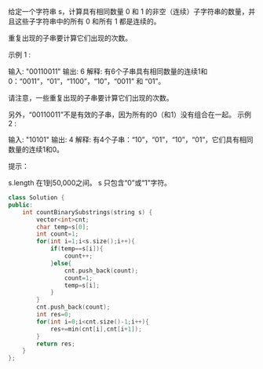 给定一个字符串 s，计算具有相同数量 0 和 1 的非空（连续）子字符串的数量，并且这些子字符串中的所有 0 和所有 1 都是连续的。

重复出现的子串要计算它们出现的次数。

 

示例 1 :

输入: "00110011"
输出: 6
解释: 有6个子串具有相同数量的连续1和0：“0011”，“01”，“1100”，“10”，“0011” 和 “01”。

请注意，一些重复出现的子串要计算它们出现的次数。

另外，“00110011”不是有效的子串，因为所有的0（和1）没有组合在一起。
示例 2 :

输入: "10101"
输出: 4
解释: 有4个子串：“10”，“01”，“10”，“01”，它们具有相同数量的连续1和0。


提示：

s.length 在1到50,000之间。
s 只包含“0”或“1”字符。

```cpp
class Solution {
public:
    int countBinarySubstrings(string s) {
        vector<int>cnt;
        char temp=s[0];
        int count=1;
        for(int i=1;i<s.size();i++){
            if(temp==s[i]){
                count++;
            }else{
                cnt.push_back(count);
                count=1;
                temp=s[i];
            }
        }
        cnt.push_back(count);
        int res=0;
        for(int i=0;i<cnt.size()-1;i++){
            res+=min(cnt[i],cnt[i+1]);
        }
        return res;
    }
};
```

